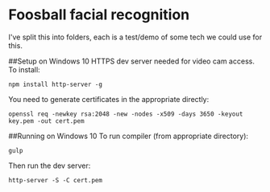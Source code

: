# Foosball facial recognition

I've split this into folders, each is a test/demo of some tech we could use for this.

##Setup on Windows 10
HTTPS dev server needed for video cam access. To install:

`npm install http-server -g`

You need to generate certificates in the appropriate directly:

`openssl req -newkey rsa:2048 -new -nodes -x509 -days 3650 -keyout key.pem -out cert.pem
`

##Running on Windows 10
To run compiler (from appropriate directory):

`gulp`

Then run the dev server:

`http-server -S -C cert.pem`